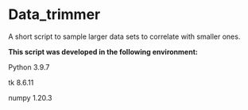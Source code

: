 # Data_trimmer
A short script to sample larger data sets to correlate with smaller ones.

<b>This script was developed in the following environment:</b>

Python 3.9.7

tk 8.6.11

numpy 1.20.3
